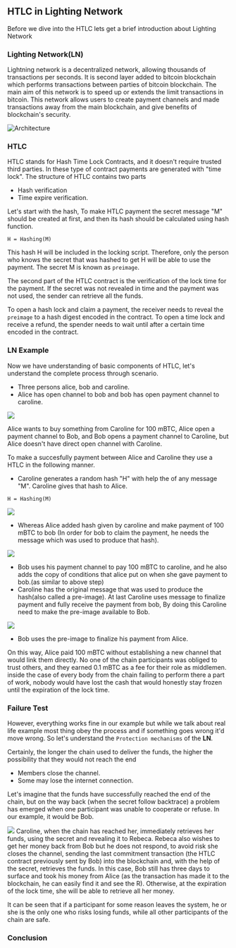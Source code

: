 ##  HTLC in Lighting Network

Before we dive into the HTLC lets get a brief introduction about Lighting Network

### Lighting Network(LN)
Lightning network is a decentralized network, allowing thousands of transactions per seconds. It is second layer added to bitcoin blockchain which performs transactions between parties of bitcoin blockchain. 
The main aim of this network is to speed up or extends the limit transactions in bitcoin. This network allows users to create payment channels and made transactions away from the main blockchain,
and give benefits of blockchain's security.

![Architecture](C:/Users/HP/Desktop/LN.jpg)

### HTLC
HTLC stands for Hash Time Lock Contracts, and it doesn't require trusted third parties. In these type of contract payments are generated with "time lock". The structure of HTLC contains two parts
- Hash verification
- Time expire verification. 

Let's start with the hash, To make HTLC payment the secret message "M" should be created at first, and then its hash should be calculated using hash function.

``H = Hashing(M) ``

This hash H will be included in the locking script. Therefore, only the person who knows the secret that was hashed to get H will be able to use the payment. The secret M is known as ``preimage``.

The second part of the HTLC contract is the verification of the lock time for the payment. If the secret was not revealed in time and the payment was not used, the sender can retrieve all the funds.

To open a hash lock and claim a payment, the receiver needs to reveal the `preimage` to a hash digest encoded in the contract. 
To open a time lock and receive a refund, the spender needs to wait until after a certain time encoded in the contract. 

### LN Example
Now we have understanding of basic components of HTLC, let's understand the complete process through scenario. 
- Three persons alice, bob and caroline. 
- Alice has open channel to bob and bob has open payment channel to caroline.

![](C:/Users/HP/Desktop/person.png)

Alice wants to buy something from Caroline for 100 mBTC, Alice open a payment channel to Bob, and Bob opens a payment channel to Caroline, but Alice doesn't have direct open channel with Caroline.

To make a succesfully payment between Alice and Caroline they use a HTLC in the following manner.
- Caroline generates a random hash "H" with help the of any message "M". Caroline gives that hash to Alice.
````
H = Hashing(M) 
````
![](C:/Users/HP/Desktop/caroin.png)
- Whereas Alice added hash given by caroline and make payment of 100 mBTC to bob (In order for bob to claim the payment, he needs the message which was used to produce that hash).

![](C:/Users/HP/Desktop/alicebob.png)
- Bob uses his payment channel to pay 100 mBTC to caroline, and he also adds the copy of conditions that alice put on when she gave payment to bob.(as similar to above step)
- Caroline has the original message that was used to produce the hash(also called a pre-image). At last Caroline uses message to finalize payment and fully receive the payment from bob, By doing this Caroline need to make the pre-image available to Bob. 

![](C:/Users/HP/Desktop/preimage.png)
- Bob uses the pre-image to finalize his payment from Alice.

On this way, Alice paid 100 mBTC without establishing a new channel that would link them directly. No one of the chain participants was obliged to trust others, and they earned 0.1 mBTC as a fee for their role as middlemen.
inside the case of every body from the chain failing to perform there a part of work, nobody would have lost the cash that would honestly stay frozen until the expiration of the lock time.

### Failure Test
However, everything works fine in our example but while we talk about real life example most thing obey the process and if something goes wrong it'd move wrong. So let's understand the ```Protection mechanisms``` of the **LN**. 

Certainly, the longer the chain used to deliver the funds, the higher the possibility that they would not reach the end 
- Members close the channel. 
- Some may lose the internet connection. 

Let's imagine that the funds have successfully reached the end of the chain, but on the way back (when the secret follow backtrace) a problem has emerged when one participant was unable to cooperate or refuse. 
In our example, it would be Bob.

![](C:/Users/HP/Desktop/channelclose.png)
Caroline, when the chain has reached her, immediately retrieves her funds, using the secret and revealing it to Rebeca. Rebeca also wishes to get her money back from Bob but he does not respond, to avoid risk she closes the channel, sending the last commitment transaction (the HTLC contract previously sent by Bob) into the blockchain and, with the help of the secret, retrieves the funds. In this case, Bob still has three days to surface and took his money from Alice (as the transaction has made it to the blockchain, he can easily find it and see the R). Otherwise, at the expiration of the lock time, she will be able to retrieve all her money.

It can be seen that if a participant for some reason leaves the system, he or she is the only one who risks losing funds, while all other participants of the chain are safe.

### Conclusion 
